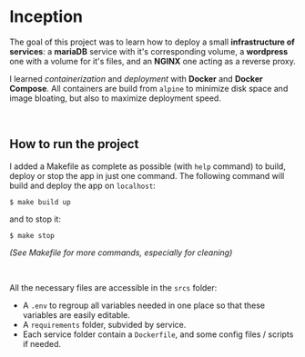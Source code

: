 # Inception

The goal of this project was to learn how to deploy a small **infrastructure of services**: a **mariaDB** service with it's corresponding volume, a **wordpress** one with a volume for it's files, and an **NGINX** one acting as a reverse proxy.

I learned _containerization_ and _deployment_ with **Docker** and **Docker Compose**. All containers are build from `alpine` to minimize disk space and image bloating, but also to maximize deployment speed.

<br/>

## How to run the project

I added a Makefile as complete as possible (with `help` command) to build, deploy or stop the app in just one command. The following command will build and deploy the app on `localhost`:

```
$ make build up
```

and to stop it:

```
$ make stop
```

_(See Makefile for more commands, especially for cleaning)_

<br/>

All the necessary files are accessible in the `srcs` folder:

- A `.env` to regroup all variables needed in one place so that these variables are easily editable.
- A `requirements` folder, subvided by service.
- Each service folder contain a `Dockerfile`, and some config files / scripts if needed.

